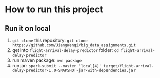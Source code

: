 # How to run this project
## Run it on local

1. `git clone` this repository: 
   `git clone https://github.com/JiangWenqi/big_data_assignments.git`
2. get into `flight-arrival-delay-predictor` folder: 
   `cd flight-arrival-delay-predictor` 
3. run maven package: 
   `mvn package`
4. run jar: 
   `spark-submit --master 'local[4]' target/flight-arrival-delay-predictor-1.0-SNAPSHOT-jar-with-dependencies.jar`